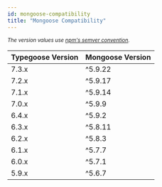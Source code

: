 ```yaml
---
id: mongoose-compatibility
title: "Mongoose Compatibility"
---
```


<!--Use https://www.tablesgenerator.com/markdown_tables and modify the .csv-->
*<sub>The version values use [npm's semver convention](https://www.npmjs.com/package/semver).</sub>*
<!--Everything below here is generated as stated above-->
| Typegoose Version | Mongoose Version |
| ----------------- | ---------------- |
| 7.3.x             | ^5.9.22          |
| 7.2.x             | ^5.9.17          |
| 7.1.x             | ^5.9.14          |
| 7.0.x             | ^5.9.9           |
| 6.4.x             | ^5.9.2           |
| 6.3.x             | ^5.8.11          |
| 6.2.x             | ^5.8.3           |
| 6.1.x             | ^5.7.7           |
| 6.0.x             | ^5.7.1           |
| 5.9.x             | ^5.6.7           |
